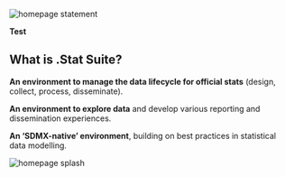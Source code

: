 ![homepage statement](/images/home_statement.png)

<strong>Test</strong>

## What is .Stat Suite?

**An environment to manage the data lifecycle for official stats** (design, collect, process, disseminate).<br>

**An environment to explore data** and develop various reporting and dissemination experiences.<br>

**An ‘SDMX-native’ environment**, building on best practices in statistical data modelling.<br>

![homepage splash](/images/home_splash.png)
